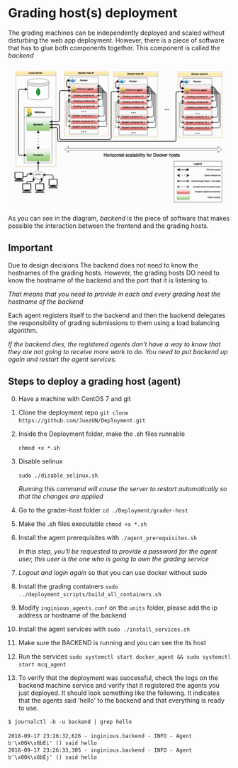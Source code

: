 # Grading host(s) deployment

The grading machines can be independently deployed and scaled without disturbing the web app deployment. However, there is a piece of software that has to glue both components together. This component is called the *backend*

![Alt text](architecture.PNG?raw=true "Title")

As you can see in the diagram, *backend* is the piece of software that makes possible the interaction between the frontend and the grading hosts.

## Important

Due to design decisions The backend does not need to know the hostnames of the grading hosts. However, the grading hosts DO need to know the hostname of the backend and the port that it is listening to.

*That means that you need to provide in each and every grading host the hostname of the backend*

Each agent registers itself to the backend and then the backend delegates the responsibility of grading submissions to them using a load balancing algorithm.

*If the backend dies, the registered agents don't have a way to know that they are not going to receive more work to do. You need to put backend up again and restart the agent services.*

## Steps to deploy a grading host (agent)

0. Have a machine with CentOS 7 and git
1. Clone the deployment repo `git clone https://github.com/JuezUN/Deployment.git`
3. Inside the Deployment folder, make the .sh files runnable
    
    `chmod +x *.sh`

4. Disable selinux
    
    `sudo ./disable_selinux.sh`

    *Running this command will cause the server to restart automatically so that the changes are applied*

2. Go to the grader-host folder `cd ./Deployment/grader-host`
3. Make the .sh files executable `chmod +x *.sh`
3. Install the agent prerequisites with `./agent_prerequisites.sh`

    *In this step, you'll be requested to provide a password for the agent user, this user is the one who is going to own the grading service*

4. *Logout and login again* so that you can use docker without sudo
5. Install the grading containers `sudo ../deployment_scripts/build_all_containers.sh`
5. Modify `inginious_agents.conf` on the `units` folder, please add the ip address or hostname of the backend
5. Install the agent services with `sudo ./install_services.sh`
6. Make sure the BACKEND is running and you can see the its host
7. Run the services `sudo systemctl start docker_agent && sudo systemctl start mcq_agent`

8. To verify that the deployment was successful, check the logs on the backend machine service and verify that it registered the agents you just deployed. It should look something like the following. It indicates that the agents said 'hello' to the backend and that everything is ready to use.

```
$ journalctl -b -u backend | grep hello

2018-09-17 23:26:32,626 - inginious.backend - INFO - Agent b'\x00k\x8bEi' () said hello
2018-09-17 23:26:33,305 - inginious.backend - INFO - Agent b'\x00k\x8bEj' () said hello
```